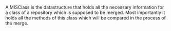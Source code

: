 A MISClass is the datastructure that holds all the necessary information for a class of a repository which is supposed to be merged. Most importantly it holds all the methods of this class which will be compared in the process of the merge.